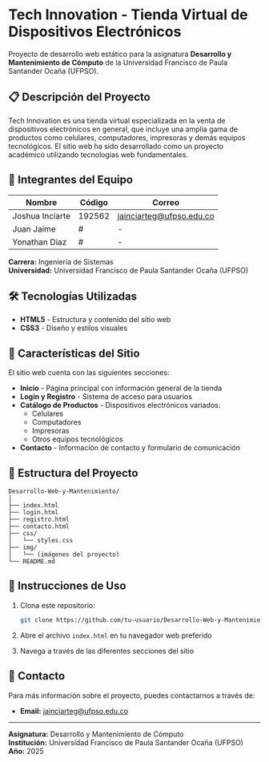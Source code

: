 # Tech Innovation - Tienda Virtual de Dispositivos Electrónicos

Proyecto de desarrollo web estático para la asignatura **Desarrollo y Mantenimiento de Cómputo** de la Universidad Francisco de Paula Santander Ocaña (UFPSO).

## 📋 Descripción del Proyecto

Tech Innovation es una tienda virtual especializada en la venta de dispositivos electrónicos en general, que incluye una amplia gama de productos como celulares, computadores, impresoras y demás equipos tecnológicos. El sitio web ha sido desarrollado como un proyecto académico utilizando tecnologías web fundamentales.

## 👥 Integrantes del Equipo

| Nombre | Código | Correo |
|--------|--------|--------|
| Joshua Inciarte | 192562 | jainciarteg@ufpso.edu.co |
| Juan Jaime | # | - |
| Yonathan Diaz | # | - |

**Carrera:** Ingeniería de Sistemas  
**Universidad:** Universidad Francisco de Paula Santander Ocaña (UFPSO)

## 🛠️ Tecnologías Utilizadas

- **HTML5** - Estructura y contenido del sitio web
- **CSS3** - Diseño y estilos visuales

## 🌟 Características del Sitio

El sitio web cuenta con las siguientes secciones:

- **Inicio** - Página principal con información general de la tienda
- **Login y Registro** - Sistema de acceso para usuarios
- **Catálogo de Productos** - Dispositivos electrónicos variados:
  - Celulares
  - Computadores
  - Impresoras
  - Otros equipos tecnológicos
- **Contacto** - Información de contacto y formulario de comunicación

## 📁 Estructura del Proyecto

```
Desarrollo-Web-y-Mantenimiento/
│
├── index.html
├── login.html
├── registro.html
├── contacto.html
├── css/
│   └── styles.css
├── img/
│   └── (imágenes del proyecto)
└── README.md
```

## 🚀 Instrucciones de Uso

1. Clona este repositorio:
   ```bash
   git clone https://github.com/tu-usuario/Desarrollo-Web-y-Mantenimiento.git
   ```

2. Abre el archivo `index.html` en tu navegador web preferido

3. Navega a través de las diferentes secciones del sitio

## 📧 Contacto

Para más información sobre el proyecto, puedes contactarnos a través de:
- **Email:** jainciarteg@ufpso.edu.co

---

**Asignatura:** Desarrollo y Mantenimiento de Cómputo  
**Institución:** Universidad Francisco de Paula Santander Ocaña (UFPSO)  
**Año:** 2025